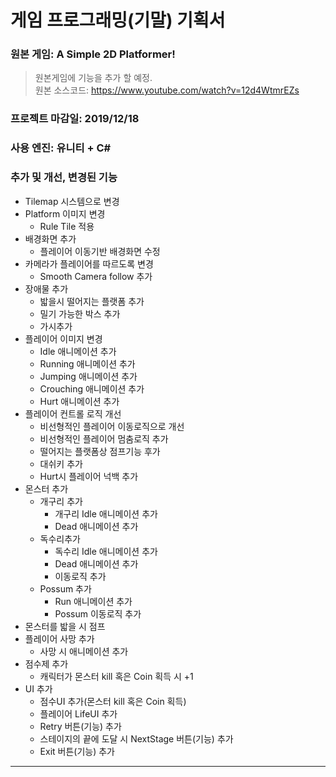 ﻿# __게임 프로그래밍(기말) 기획서__

### __원본 게임__: A Simple 2D Platformer!
> 원본게임에 기능을 추가 할 예정.<br/>
> 원본 소스코드: https://www.youtube.com/watch?v=12d4WtmrEZs

### __프로젝트 마감일__: 2019/12/18

### __사용 엔진__: 유니티 + C#

### __추가 및 개선, 변경된 기능__
  * Tilemap 시스템으로 변경
  * Platform 이미지 변경
    * Rule Tile 적용
  * 배경화면 추가
    * 플레이어 이동기반 배경화면 수정
  * 카메라가 플레이어를 따르도록 변경
    * Smooth Camera follow 추가
  * 장애물 추가
    * 밟을시 떨어지는 플랫폼 추가
    * 밀기 가능한 박스 추가
    * 가시추가
  * 플레이어 이미지 변경
    * Idle 애니메이션 추가
    * Running 애니메이션 추가
    * Jumping  애니메이션 추가
    * Crouching  애니메이션 추가
    * Hurt 애니메이션 추가
  * 플레이어 컨트롤 로직 개선
    * 비선형적인 플레이어 이동로직으로 개선
    * 비선형적인 플레이어 멈춤로직 추가
    * 떨어지는 플랫폼상 점프기능 후가
    * 대쉬키 추가
    * Hurt시 플레이어 넉백 추가
  * 몬스터 추가
    * 개구리 추가
      * 개구리 Idle 애니메이션 추가
      * Dead 애니메이션 추가
    * 독수리추가
      * 독수리 Idle 애니메이션 추가
      * Dead 애니메이션 추가
      * 이동로직 추가
    * Possum 추가
      * Run 애니메이션 추가
      * Possum 이동로직 추가
  * 몬스터를 밟을 시 점프
  * 플레이어 사망 추가
	* 사망 시 애니메이션 추가
  * 점수제 추가
	* 캐릭터가 몬스터 kill 혹은 Coin 획득 시 +1
  * UI 추가
	* 점수UI 추가(몬스터 kill 혹은 Coin 획득)
	* 플레이어 LifeUI 추가
	* Retry 버튼(기능) 추가
	* 스테이지의 끝에 도달 시 NextStage 버튼(기능) 추가
	* Exit 버튼(기능) 추가
-----------------
